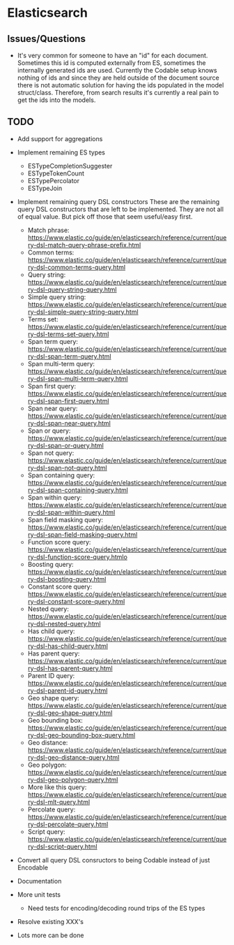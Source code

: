 # Elasticsearch

## Issues/Questions

* It's very common for someone to have an "id" for each document. Sometimes
  this id is computed externally from ES, sometimes the internally generated
  ids are used. Currently the Codable setup knows nothing of ids and since they
  are held outside of the document source there is not automatic solution for
  having the ids populated in the model struct/class. Therefore, from search
  results it's currently a real pain to get the ids into the models.

## TODO

* Add support for aggregations
* Implement remaining ES types
	* ESTypeCompletionSuggester
	* ESTypeTokenCount
	* ESTypePercolator
	* ESTypeJoin
* Implement remaining query DSL constructors
	These are the remaining query DSL constructors that are left to be
	implemented. They are not all of equal value. But pick off those that seem
	useful/easy first.

	* Match phrase: https://www.elastic.co/guide/en/elasticsearch/reference/current/query-dsl-match-query-phrase-prefix.html
	* Common terms: https://www.elastic.co/guide/en/elasticsearch/reference/current/query-dsl-common-terms-query.html
	* Query string: https://www.elastic.co/guide/en/elasticsearch/reference/current/query-dsl-query-string-query.html
	* Simple query string: https://www.elastic.co/guide/en/elasticsearch/reference/current/query-dsl-simple-query-string-query.html
	* Terms set: https://www.elastic.co/guide/en/elasticsearch/reference/current/query-dsl-terms-set-query.html
	* Span term query: https://www.elastic.co/guide/en/elasticsearch/reference/current/query-dsl-span-term-query.html
	* Span multi-term query: https://www.elastic.co/guide/en/elasticsearch/reference/current/query-dsl-span-multi-term-query.html
	* Span first query: https://www.elastic.co/guide/en/elasticsearch/reference/current/query-dsl-span-first-query.html
	* Span near query: https://www.elastic.co/guide/en/elasticsearch/reference/current/query-dsl-span-near-query.html
	* Span or query: https://www.elastic.co/guide/en/elasticsearch/reference/current/query-dsl-span-or-query.html
	* Span not query: https://www.elastic.co/guide/en/elasticsearch/reference/current/query-dsl-span-not-query.html
	* Span containing query: https://www.elastic.co/guide/en/elasticsearch/reference/current/query-dsl-span-containing-query.html
	* Span within query: https://www.elastic.co/guide/en/elasticsearch/reference/current/query-dsl-span-within-query.html
	* Span field masking query: https://www.elastic.co/guide/en/elasticsearch/reference/current/query-dsl-span-field-masking-query.html
	* Function score query: https://www.elastic.co/guide/en/elasticsearch/reference/current/query-dsl-function-score-query.htmlo
	* Boosting query: https://www.elastic.co/guide/en/elasticsearch/reference/current/query-dsl-boosting-query.html
	* Constant score query: https://www.elastic.co/guide/en/elasticsearch/reference/current/query-dsl-constant-score-query.html
	* Nested query: https://www.elastic.co/guide/en/elasticsearch/reference/current/query-dsl-nested-query.html
	* Has child query: https://www.elastic.co/guide/en/elasticsearch/reference/current/query-dsl-has-child-query.html
	* Has parent query: https://www.elastic.co/guide/en/elasticsearch/reference/current/query-dsl-has-parent-query.html
	* Parent ID query: https://www.elastic.co/guide/en/elasticsearch/reference/current/query-dsl-parent-id-query.html
	* Geo shape query: https://www.elastic.co/guide/en/elasticsearch/reference/current/query-dsl-geo-shape-query.html
	* Geo bounding box: https://www.elastic.co/guide/en/elasticsearch/reference/current/query-dsl-geo-bounding-box-query.html
	* Geo distance: https://www.elastic.co/guide/en/elasticsearch/reference/current/query-dsl-geo-distance-query.html
	* Geo polygon: https://www.elastic.co/guide/en/elasticsearch/reference/current/query-dsl-geo-polygon-query.html
	* More like this query: https://www.elastic.co/guide/en/elasticsearch/reference/current/query-dsl-mlt-query.html
	* Percolate query: https://www.elastic.co/guide/en/elasticsearch/reference/current/query-dsl-percolate-query.html
	* Script query: https://www.elastic.co/guide/en/elasticsearch/reference/current/query-dsl-script-query.html

* Convert all query DSL consructors to being Codable instead of just Encodable
* Documentation 
* More unit tests
	* Need tests for encoding/decoding round trips of the ES types
* Resolve existing XXX's
* Lots more can be done
